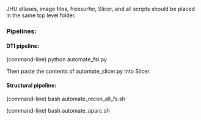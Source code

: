 JHU atlases, image files, freesurfer, Slicer, and all scripts should be placed in the same top level folder.

### Pipelines:

#### DTI pipeline:
(command-line) python automate_fsl.py

Then paste the contents of automate_slicer.py into Slicer.

#### Structural pipeline:
(command-line) bash automate_recon_all_fs.sh

(command-line) bash automate_aparc.sh
